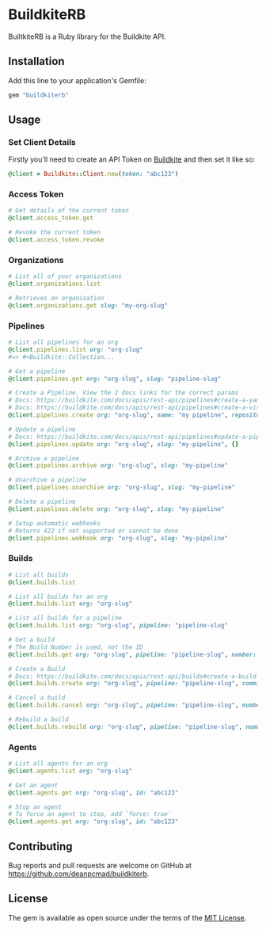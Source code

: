 # BuildkiteRB

BuiltkiteRB is a Ruby library for the Buildkite API.

## Installation

Add this line to your application's Gemfile:

```ruby
gem "buildkiterb"
```

## Usage

### Set Client Details

Firstly you'll need to create an API Token on [Buildkite](https://buildkite.com/user/api-access-tokens)
and then set it like so: 

```ruby
@client = Buildkite::Client.new(token: "abc123")
```

### Access Token

```ruby
# Get details of the current token
@client.access_token.get

# Revoke the current token
@client.access_token.revoke
```

### Organizations

```ruby
# List all of your organizations
@client.organizations.list

# Retrieves an organization
@client.organizations.get slug: "my-org-slug"
```

### Pipelines

```ruby
# List all pipelines for an org
@client.pipelines.list org: "org-slug"
#=> #<Buildkite::Collection...

# Get a pipeline
@client.pipelines.get org: "org-slug", slug: "pipeline-slug"

# Create a Pipeline. View the 2 docs links for the correct params
# Docs: https://buildkite.com/docs/apis/rest-api/pipelines#create-a-yaml-pipeline
# Docs: https://buildkite.com/docs/apis/rest-api/pipelines#create-a-visual-step-pipeline
@client.pipelines.create org: "org-slug", name: "my pipeline", repository: "git@github.com:user/repo.git", configuration: {}

# Update a pipeline
# Docs: https://buildkite.com/docs/apis/rest-api/pipelines#update-a-pipeline
@client.pipelines.update org: "org-slug", slug: "my-pipeline", {}

# Archive a pipeline
@client.pipelines.archive org: "org-slug", slug: "my-pipeline"

# Unarchive a pipeline
@client.pipelines.unarchive org: "org-slug", slug: "my-pipeline"

# Delete a pipeline
@client.pipelines.delete org: "org-slug", slug: "my-pipeline"

# Setup automatic webhooks
# Returns 422 if not supported or cannot be done
@client.pipelines.webhook org: "org-slug", slug: "my-pipeline"
```

### Builds

```ruby
# List all builds
@client.builds.list

# List all builds for an org
@client.builds.list org: "org-slug"

# List all builds for a pipeline
@client.builds.list org: "org-slug", pipeline: "pipeline-slug"

# Get a build
# The Build Number is used, not the ID
@client.builds.get org: "org-slug", pipeline: "pipeline-slug", number: 123

# Create a Build
# Docs: https://buildkite.com/docs/apis/rest-api/builds#create-a-build
@client.builds.create org: "org-slug", pipeline: "pipeline-slug", commit: "abc123", branch: "master"

# Cancel a build
@client.builds.cancel org: "org-slug", pipeline: "pipeline-slug", number: 123

# Rebuild a build
@client.builds.rebuild org: "org-slug", pipeline: "pipeline-slug", number: 123
```

### Agents

```ruby
# List all agents for an org
@client.agents.list org: "org-slug"

# Get an agent
@client.agents.get org: "org-slug", id: "abc123"

# Stop an agent
# To force an agent to stop, add `force: true`
@client.agents.get org: "org-slug", id: "abc123"
```

## Contributing

Bug reports and pull requests are welcome on GitHub at https://github.com/deanpcmad/buildkiterb.

## License

The gem is available as open source under the terms of the [MIT License](https://opensource.org/licenses/MIT).
